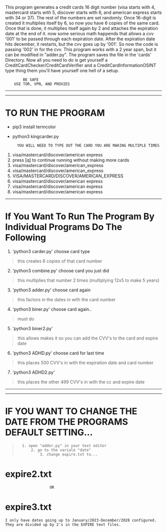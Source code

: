 This program generates a credit cards 16 digit number (visa starts with 4, mastercard starts with 5, discover starts with 6, and 
american express starts with 34 or 37). The rest of the numbers are set randomly. Once 16-digit is created it multiplies itself by 6,
so now you have 6 copies of the same card. Once that is done, it multiplies itself again by 2 and attaches the expiration date at the 
end of it. now some serious math happends that allows a cvv '001' to be passed through each expiration date. After the expiration date 
hits december, it restarts, but the cvv goes up by '001'. So now the code is passing '002' in for the cvv. This program works with a 2 year 
span, but it can be modified in "adder.py". The program saves the file in the 'cards' Directory. Now all you need to do is get yourself a 
CreditCardChecker/CreditCardVerifier and a CreditCardInformationOSINT type thing them you'll have yourself one hell of a setup.

			BE SAFE
		USE TOR, VPN, AND PROXIES
	
______________________________________________________________________________________________________________________________________________
______________________________________________________________________________________________________________________________________________

#		TO RUN THE PROGRAM

- pip3 install termcolor
- python3 kingcarder.py


		YOU WILL NEED TO TYPE OUT THE CARD YOU ARE MAKING MULTIPLE TIMES

1.	visa/mastercard/discover/american express
2.	press [q] to continue running without making more cards
3.	visa/mastercard/discover/american_express
4.	visa/mastercard/discover/american_express
5.	VISA/MASTERCARD/DISCOVER/AMERICAN_EXPRESS
6.	visa/mastercard/discover/american express
7.	visa/mastercard/discover/american express
8.	visa/mastercard/discover/american express

_________________________________________________________________________________________________________________________________


#		If You Want To Run The Program By Individual Programs Do The Following


1. 'python3 carder.py'
	choose card type
>	this creates 6 copies of that card number

2. 'python3 combine.py'
	choose card you just did
>	this multiplies that number 2 times (multiplying 12x5 to make 5 years)

3. 'python3 adder.py'
	choose card again
>	this factors in the dates in with the card number

4. 'python3 biner.py'
	choose card again..
>	must do

5. 'python3 biner2.py'
>	this allows makes it so you can add the CVV's to the card and expire date

6. 'python3 ADHD.py'
	choose card for last time
>	this places 500 CVV's in with the expiration date and card number


7. 'python3 ADHD2.py'
>	this places the other 499 CVV's in with the cc and expire date
_________________________________________________________________________________________________________________________
__________________________________________________________________________________________________________________________

#	IF YOU WANT TO CHANGE THE DATE FROM THE PROGRAMS DEFAULT SETTING...
>		1. open "adder.py" in your text editor
>			2. go to the variale "date"
>				3. change expire.txt to...
#					expire2.txt
					    OR
#					expire3.txt

	I only have dates going up to January/2023-December/2028 configured. They are divided up by 2's in the EXPIRE text files.
